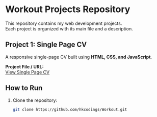 # Workout Projects Repository

This repository contains my web development projects.  
Each project is organized with its main file and a description.  

## Project 1: Single Page CV

A responsive single-page CV built using **HTML, CSS, and JavaScript**.  

**Project File / URL:**  
[View Single Page CV](https://github.com/hkcodings/Workout/blob/main/singlePageCV.html)

## How to Run

1. Clone the repository:  
   ```bash
   git clone https://github.com/hkcodings/Workout.git
